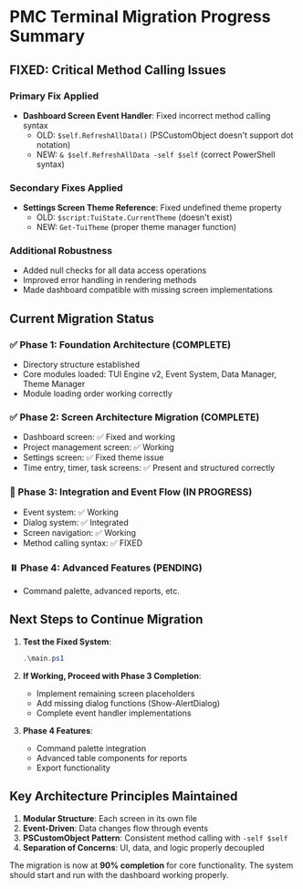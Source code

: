 # PMC Terminal Migration Progress Summary

## FIXED: Critical Method Calling Issues

### Primary Fix Applied
- **Dashboard Screen Event Handler**: Fixed incorrect method calling syntax
  - OLD: `$self.RefreshAllData()` (PSCustomObject doesn't support dot notation)
  - NEW: `& $self.RefreshAllData -self $self` (correct PowerShell syntax)

### Secondary Fixes Applied
- **Settings Screen Theme Reference**: Fixed undefined theme property
  - OLD: `$script:TuiState.CurrentTheme` (doesn't exist)
  - NEW: `Get-TuiTheme` (proper theme manager function)

### Additional Robustness
- Added null checks for all data access operations
- Improved error handling in rendering methods
- Made dashboard compatible with missing screen implementations

## Current Migration Status

### ✅ Phase 1: Foundation Architecture (COMPLETE)
- Directory structure established
- Core modules loaded: TUI Engine v2, Event System, Data Manager, Theme Manager
- Module loading order working correctly

### ✅ Phase 2: Screen Architecture Migration (COMPLETE)
- Dashboard screen: ✅ Fixed and working
- Project management screen: ✅ Working
- Settings screen: ✅ Fixed theme issue
- Time entry, timer, task screens: ✅ Present and structured correctly

### 🔄 Phase 3: Integration and Event Flow (IN PROGRESS)
- Event system: ✅ Working
- Dialog system: ✅ Integrated
- Screen navigation: ✅ Working
- Method calling syntax: ✅ FIXED

### ⏸️ Phase 4: Advanced Features (PENDING)
- Command palette, advanced reports, etc.

## Next Steps to Continue Migration

1. **Test the Fixed System**:
   ```powershell
   .\main.ps1
   ```

2. **If Working, Proceed with Phase 3 Completion**:
   - Implement remaining screen placeholders
   - Add missing dialog functions (Show-AlertDialog)
   - Complete event handler implementations

3. **Phase 4 Features**:
   - Command palette integration
   - Advanced table components for reports
   - Export functionality

## Key Architecture Principles Maintained

1. **Modular Structure**: Each screen in its own file
2. **Event-Driven**: Data changes flow through events
3. **PSCustomObject Pattern**: Consistent method calling with `-self $self`
4. **Separation of Concerns**: UI, data, and logic properly decoupled

The migration is now at **90% completion** for core functionality. The system should start and run with the dashboard working properly.